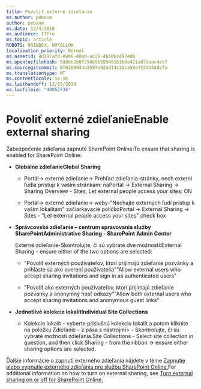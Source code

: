 ```yaml
---
title: Povoliť externé zdieľanie
ms.author: pebaum
author: pebaum
ms.date: 12/4/2018
ms.audience: ITPro
ms.topic: article
ROBOTS: NOINDEX, NOFOLLOW
localization_priority: Normal
ms.assetid: 4d197afd-e806-40ad-ac20-4b10bc497edb
ms.openlocfilehash: 5d8de2b0f29409b585451b160e421ad7eaac4cef
ms.sourcegitcommit: 0f0186044a3597e42ad14c32ca58e7224344dcfa
ms.translationtype: MT
ms.contentlocale: sk-SK
ms.lasthandoff: 12/15/2019
ms.locfileid: "40052736"
---
```

# <a name="enable-external-sharing"></a><span data-ttu-id="25469-102">Povoliť externé zdieľanie</span><span class="sxs-lookup"><span data-stu-id="25469-102">Enable external sharing</span></span>

 <span data-ttu-id="25469-103">Zabezpečenie zdieľania zapnuté SharePoint Online:</span><span class="sxs-lookup"><span data-stu-id="25469-103">To ensure that sharing is enabled for SharePoint Online:</span></span>
  
- <span data-ttu-id="25469-104">**Globálne zdieľanie**</span><span class="sxs-lookup"><span data-stu-id="25469-104">**Global Sharing**</span></span>
    
  - <span data-ttu-id="25469-105">Portál-\> externé zdieľanie-\> Prehľad zdieľania-stránky, nech externí ľudia prístup k vašim stránkam: na</span><span class="sxs-lookup"><span data-stu-id="25469-105">Portal -\> External Sharing -\> Sharing Overview - Sites, Let external people access your sites: ON</span></span>
    
  - <span data-ttu-id="25469-106">Portál-\> externé zdieľanie-\> weby-"Nechajte externých ľudí prístup k vašim lokalitám" začiarkavacie políčko</span><span class="sxs-lookup"><span data-stu-id="25469-106">Portal -\> External Sharing -\> Sites - "Let external people access your sites" check box</span></span>
    
- <span data-ttu-id="25469-107">**Správcovské zdieľanie – centrum spravovania služby SharePoint**</span><span class="sxs-lookup"><span data-stu-id="25469-107">**Administrative Sharing - SharePoint Admin Center**</span></span>
    
    <span data-ttu-id="25469-108">Externé zdieľanie-Skontrolujte, či sú vybraté dve možnosti:</span><span class="sxs-lookup"><span data-stu-id="25469-108">External Sharing - ensure either of the two options are selected:</span></span>
    
  - <span data-ttu-id="25469-109">"Povoliť externých používateľov, ktorí prijímajú zdieľanie pozvánky a prihláste sa ako overení používatelia"</span><span class="sxs-lookup"><span data-stu-id="25469-109">"Allow external users who accept sharing invitations and sign in as authenticated users"</span></span>
    
  - <span data-ttu-id="25469-110">"Povoliť ako externých používateľov, ktorí prijímajú zdieľanie pozvánky a anonymný hosť odkazy"</span><span class="sxs-lookup"><span data-stu-id="25469-110">"Allow both external users who accept sharing invitations and anonymous guest links"</span></span>
    
- <span data-ttu-id="25469-111">**Jednotlivé kolekcie lokalít**</span><span class="sxs-lookup"><span data-stu-id="25469-111">**Individual Site Collections**</span></span>
    
  - <span data-ttu-id="25469-112">Kolekcie lokalít – vyberte príslušnú kolekciu lokalít a potom kliknite na položku Zdieľanie – z pása s nástrojmi\> – Skontrolujte, či sú vybraté možnosti zdieľania.</span><span class="sxs-lookup"><span data-stu-id="25469-112">Site Collections - Select site collection in question, and then click Sharing - from the ribbon -\> ensure either sharing options are selected.</span></span>
    
<span data-ttu-id="25469-113">Ďalšie informácie o zapnutí externého zdieľania nájdete v téme [Zapnutie alebo vypnutie externého zdieľania pre službu SharePoint Online.](https://go.microsoft.com/fwlink/?linkid=2047681&amp;clcid=0x409)</span><span class="sxs-lookup"><span data-stu-id="25469-113">For additional information on how to turn on external sharing, see [Turn external sharing on or off for SharePoint Online.](https://go.microsoft.com/fwlink/?linkid=2047681&amp;clcid=0x409)</span></span>
  

